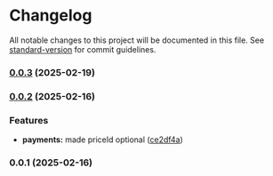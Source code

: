 # Changelog

All notable changes to this project will be documented in this file. See [standard-version](https://github.com/conventional-changelog/standard-version) for commit guidelines.

### [0.0.3](https://github.com/sus-org-pl/ngo-campaigns/compare/v0.0.2...v0.0.3) (2025-02-19)

### [0.0.2](https://github.com/sus-org-pl/ngo-campaigns/compare/v0.0.1...v0.0.2) (2025-02-16)


### Features

* **payments:** made priceId optional ([ce2df4a](https://github.com/sus-org-pl/ngo-campaigns/commit/ce2df4a1d1a30535de93efc43e09f9386b68cd9c))

### 0.0.1 (2025-02-16)
